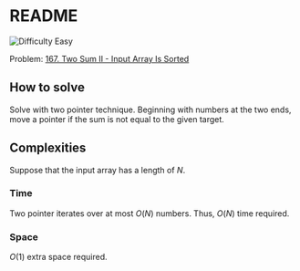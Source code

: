 # README

![Difficulty Easy](https://img.shields.io/badge/Difficulty-Easy-green)

Problem: [167. Two Sum II - Input Array Is Sorted][problem]

[problem]: https://leetcode.com/problems/two-sum-ii-input-array-is-sorted/description/



## How to solve

Solve with two pointer technique.
Beginning with numbers at the two ends, move a pointer if the sum is not equal to the given target.



## Complexities

Suppose that the input array has a length of $N$.

### Time

Two pointer iterates over at most $O(N)$ numbers.
Thus, $O(N)$ time required.

### Space

$O(1)$ extra space required.
